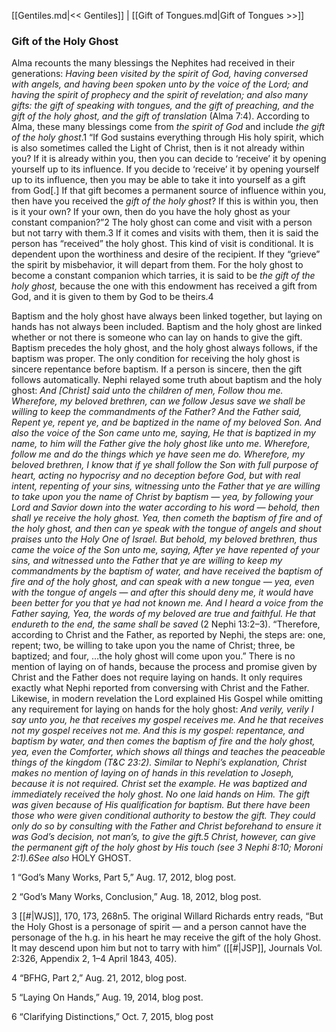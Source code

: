 [[Gentiles.md|<< Gentiles]]  |  [[Gift of Tongues.md|Gift of Tongues >>]]

### Gift of the Holy Ghost
Alma recounts the many blessings the Nephites had received in their generations: *Having been visited by the spirit of God, having conversed with angels, and having been spoken unto by the voice of the Lord; and having the spirit of prophecy and the spirit of revelation; and also many gifts: the gift of speaking with tongues, and the gift of preaching, and the gift of the holy ghost, and the gift of translation* (Alma 7:4). According to Alma, these many blessings come from *the spirit of God* and include *the gift of the holy ghost*.1 “If God sustains everything through His holy spirit, which is also sometimes called the Light of Christ, then is it not already within you? If it is already within you, then you can decide to ‘receive’ it by opening yourself up to its influence. If you decide to ‘receive’ it by opening yourself up to its influence, then you may be able to take it into yourself as a gift from God[.] If that gift becomes a permanent source of influence within you, then have you received the *gift of the holy ghost*? If this is within you, then is it your own? If your own, then do you have the holy ghost as your constant companion?”2 The holy ghost can come and visit with a person but not tarry with them.3 If it comes and visits with them, then it is said the person has “received” the holy ghost. This kind of visit is conditional. It is dependent upon the worthiness and desire of the recipient. If they “grieve” the spirit by misbehavior, it will depart from them. For the holy ghost to become a constant companion which tarries, it is said to be *the gift of the holy ghost,* because the one with this endowment has received a gift from God, and it is given to them by God to be theirs.4

Baptism and the holy ghost have always been linked together, but laying on hands has not always been included. Baptism and the holy ghost are linked whether or not there is someone who can lay on hands to give the gift. Baptism precedes the holy ghost, and the holy ghost always follows, if the baptism was proper. The only condition for receiving the holy ghost is sincere repentance before baptism. If a person is sincere, then the gift follows automatically. Nephi relayed some truth about baptism and the holy ghost: *And [Christ] said unto the children of men, Follow thou me. Wherefore, my beloved brethren, can we follow Jesus save we shall be willing to keep the commandments of the Father? And the Father said, Repent ye, repent ye, and be baptized in the name of my beloved Son. And also the voice of the Son came unto me, saying, He that is baptized in my name, to him will the Father give the holy ghost like unto me. Wherefore, follow me and do the things which ye have seen me do. Wherefore, my beloved brethren, I know that if ye shall follow the Son with full purpose of heart, acting no hypocrisy and no deception before God, but with real intent, repenting of your sins, witnessing unto the Father that ye are willing to take upon you the name of Christ by baptism — yea, by following your Lord and Savior down into the water according to his word — behold, then shall ye receive the holy ghost. Yea, then cometh the baptism of fire and of the holy ghost, and then can ye speak with the tongue of angels and shout praises unto the Holy One of Israel. But behold, my beloved brethren, thus came the voice of the Son unto me, saying, After ye have repented of your sins, and witnessed unto the Father that ye are willing to keep my commandments by the baptism of water, and have received the baptism of fire and of the holy ghost, and can speak with a new tongue — yea, even with the tongue of angels — and after this should deny me, it would have been better for you that ye had not known me. And I heard a voice from the Father saying, Yea, the words of my beloved are true and faithful. He that endureth to the end, the same shall be saved* (2 Nephi 13:2–3). “Therefore, according to Christ and the Father, as reported by Nephi, the steps are: one, repent; two, be willing to take upon you the name of Christ; three, be baptized; and four, …the holy ghost will come upon you.” There is no mention of laying on of hands, because the process and promise given by Christ and the Father does not require laying on hands. It only requires exactly what Nephi reported from conversing with Christ and the Father. Likewise, in modern revelation the Lord explained His Gospel while omitting any requirement for laying on hands for the holy ghost: *And verily, verily I say unto you, he that receives my gospel receives me. And he that receives not my gospel receives not me. And this is my gospel: repentance, and baptism by water, and then comes the baptism of fire and the holy ghost, yea, even the Comforter, which shows all things and teaches the peaceable things of the kingdom *(T&C 23:2). Similar to Nephi’s explanation, Christ makes no mention of laying on of hands in this revelation to Joseph, because it is not required. Christ set the example. He was baptized and immediately received the holy ghost. No one laid hands on Him. The gift was given because of His qualification for baptism. But there have been those who were given conditional authority to bestow the gift. They could only do so by consulting with the Father and Christ beforehand to ensure it was God’s decision, not man’s, to give the gift.5 Christ, however, can give the permanent gift of the holy ghost by His touch (*see* 3 Nephi 8:10; Moroni 2:1).6*See also* HOLY GHOST.



1 “God’s Many Works, Part 5,” Aug. 17, 2012, blog post.


2 “God’s Many Works, Conclusion,” Aug. 18, 2012, blog post.


3
[[#|WJS]], 170, 173, 268n5. The original Willard Richards entry reads, “But the Holy Ghost is a personage of spirit — and a person cannot have the personage of the h.g. in his heart he may receive the gift of the holy Ghost. It may descend upon him but not to tarry with him” ([[#|JSP]], Journals Vol. 2:326, Appendix 2, 1–4 April 1843, 405).


4 “BFHG, Part 2,” Aug. 21, 2012, blog post.


5 “Laying On Hands,” Aug. 19, 2014, blog post.


6 “Clarifying Distinctions,” Oct. 7, 2015, blog post